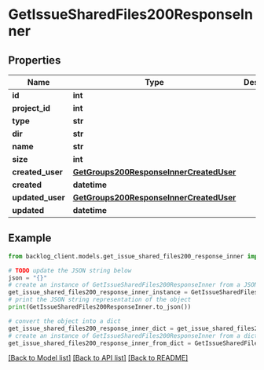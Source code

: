 # GetIssueSharedFiles200ResponseInner


## Properties

Name | Type | Description | Notes
------------ | ------------- | ------------- | -------------
**id** | **int** |  | [optional] 
**project_id** | **int** |  | [optional] 
**type** | **str** |  | [optional] 
**dir** | **str** |  | [optional] 
**name** | **str** |  | [optional] 
**size** | **int** |  | [optional] 
**created_user** | [**GetGroups200ResponseInnerCreatedUser**](GetGroups200ResponseInnerCreatedUser.md) |  | [optional] 
**created** | **datetime** |  | [optional] 
**updated_user** | [**GetGroups200ResponseInnerCreatedUser**](GetGroups200ResponseInnerCreatedUser.md) |  | [optional] 
**updated** | **datetime** |  | [optional] 

## Example

```python
from backlog_client.models.get_issue_shared_files200_response_inner import GetIssueSharedFiles200ResponseInner

# TODO update the JSON string below
json = "{}"
# create an instance of GetIssueSharedFiles200ResponseInner from a JSON string
get_issue_shared_files200_response_inner_instance = GetIssueSharedFiles200ResponseInner.from_json(json)
# print the JSON string representation of the object
print(GetIssueSharedFiles200ResponseInner.to_json())

# convert the object into a dict
get_issue_shared_files200_response_inner_dict = get_issue_shared_files200_response_inner_instance.to_dict()
# create an instance of GetIssueSharedFiles200ResponseInner from a dict
get_issue_shared_files200_response_inner_from_dict = GetIssueSharedFiles200ResponseInner.from_dict(get_issue_shared_files200_response_inner_dict)
```
[[Back to Model list]](../README.md#documentation-for-models) [[Back to API list]](../README.md#documentation-for-api-endpoints) [[Back to README]](../README.md)


